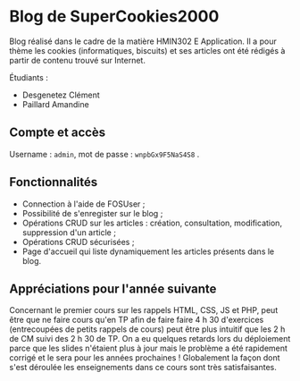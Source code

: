 # Blog de SuperCookies2000

Blog réalisé dans le cadre de la matière HMIN302 E Application. Il a pour thème les cookies (informatiques, biscuits) et ses articles ont été rédigés à partir de contenu trouvé sur Internet.

Étudiants :

- Desgenetez Clément
- Paillard Amandine



## Compte et accès

Username : `admin`, mot de passe : `wnpbGx9F5NaS4S8` .



## Fonctionnalités

* Connection à l'aide de FOSUser ;
* Possibilité de s'enregister sur le blog ;
* Opérations CRUD sur les articles : création, consultation, modification, suppression d'un article ;
* Opérations CRUD sécurisées ;
* Page d'accueil qui liste dynamiquement les articles présents dans le blog.



## Appréciations pour l'année suivante

Concernant le premier cours sur les rappels HTML, CSS, JS et PHP, peut être que ne faire cours qu'en TP afin de faire faire 4 h 30 d'exercices (entrecoupées de petits rappels de cours) peut être plus intuitif que les 2 h de CM suivi des 2 h 30 de TP.
On a eu quelques retards lors du déploiement parce que les slides n'étaient plus à jour mais le problème a été rapidement corrigé et le sera pour les années prochaines !
Globalement la façon dont s'est déroulée les enseignements dans ce cours sont très satisfaisantes.

